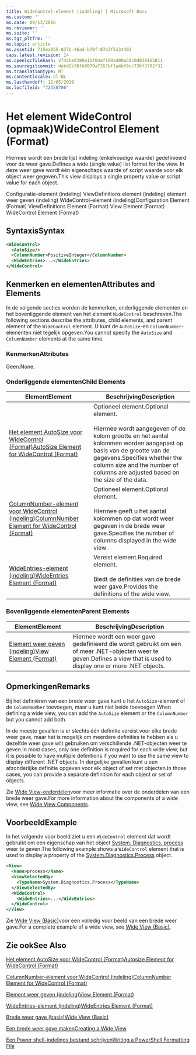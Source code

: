 ```yaml
---
title: WideControl-element (indeling) | Microsoft Docs
ms.custom: ''
ms.date: 09/13/2016
ms.reviewer: ''
ms.suite: ''
ms.tgt_pltfrm: ''
ms.topic: article
ms.assetid: 715ea055-037b-46ad-b70f-87b3f5134403
caps.latest.revision: 14
ms.openlocfilehash: 2742be0389a1bf04af100a490a59c0d938165811
ms.sourcegitcommit: debd2b38fb8070a7357bf1a4bf9cc736f3702f31
ms.translationtype: MT
ms.contentlocale: nl-NL
ms.lasthandoff: 12/05/2019
ms.locfileid: "72358706"
---
```

# <a name="widecontrol-element-format"></a><span data-ttu-id="1795b-102">Het element WideControl (opmaak)</span><span class="sxs-lookup"><span data-stu-id="1795b-102">WideControl Element (Format)</span></span>

<span data-ttu-id="1795b-103">Hiermee wordt een brede lijst indeling (enkelvoudige waarde) gedefinieerd voor de weer gave.</span><span class="sxs-lookup"><span data-stu-id="1795b-103">Defines a wide (single value) list format for the view.</span></span> <span data-ttu-id="1795b-104">In deze weer gave wordt één eigenschaps waarde of script waarde voor elk object weer gegeven.</span><span class="sxs-lookup"><span data-stu-id="1795b-104">This view displays a single property value or script value for each object.</span></span>

<span data-ttu-id="1795b-105">Configuratie-element (indeling) ViewDefinitions element (indeling) element weer geven (indeling) WideControl-element (indeling)</span><span class="sxs-lookup"><span data-stu-id="1795b-105">Configuration Element (Format) ViewDefinitions Element (Format) View Element (Format) WideControl Element (Format)</span></span>

## <a name="syntax"></a><span data-ttu-id="1795b-106">Syntaxis</span><span class="sxs-lookup"><span data-stu-id="1795b-106">Syntax</span></span>

```xml
<WideControl>
  <AutoSize/>
  <ColumnNumber>PositiveInteger</ColumnNumber>
  <WideEntries>...</WideEntries>
</WideControl>
```

## <a name="attributes-and-elements"></a><span data-ttu-id="1795b-107">Kenmerken en elementen</span><span class="sxs-lookup"><span data-stu-id="1795b-107">Attributes and Elements</span></span>

<span data-ttu-id="1795b-108">In de volgende secties worden de kenmerken, onderliggende elementen en het bovenliggende element van het element `WideControl` beschreven.</span><span class="sxs-lookup"><span data-stu-id="1795b-108">The following sections describe the attributes, child elements, and parent element of the `WideControl` element.</span></span> <span data-ttu-id="1795b-109">U kunt de `AutoSize`-en `ColumnNumber`-elementen niet tegelijk opgeven.</span><span class="sxs-lookup"><span data-stu-id="1795b-109">You cannot specify the `AutoSize` and `ColumnNumber` elements at the same time.</span></span>

### <a name="attributes"></a><span data-ttu-id="1795b-110">Kenmerken</span><span class="sxs-lookup"><span data-stu-id="1795b-110">Attributes</span></span>

<span data-ttu-id="1795b-111">Geen.</span><span class="sxs-lookup"><span data-stu-id="1795b-111">None.</span></span>

### <a name="child-elements"></a><span data-ttu-id="1795b-112">Onderliggende elementen</span><span class="sxs-lookup"><span data-stu-id="1795b-112">Child Elements</span></span>

|<span data-ttu-id="1795b-113">Element</span><span class="sxs-lookup"><span data-stu-id="1795b-113">Element</span></span>|<span data-ttu-id="1795b-114">Beschrijving</span><span class="sxs-lookup"><span data-stu-id="1795b-114">Description</span></span>|
|-------------|-----------------|
|[<span data-ttu-id="1795b-115">Het element AutoSize voor WideControl (Format)</span><span class="sxs-lookup"><span data-stu-id="1795b-115">AutoSize Element for WideControl (Format)</span></span>](./autosize-element-for-widecontrol-format.md)|<span data-ttu-id="1795b-116">Optioneel element.</span><span class="sxs-lookup"><span data-stu-id="1795b-116">Optional element.</span></span><br /><br /> <span data-ttu-id="1795b-117">Hiermee wordt aangegeven of de kolom grootte en het aantal kolommen worden aangepast op basis van de grootte van de gegevens.</span><span class="sxs-lookup"><span data-stu-id="1795b-117">Specifies whether the column size and the number of columns are adjusted based on the size of the data.</span></span>|
|[<span data-ttu-id="1795b-118">ColumnNumber-element voor WideControl (indeling)</span><span class="sxs-lookup"><span data-stu-id="1795b-118">ColumnNumber Element for WideControl (Format)</span></span>](./columnnumber-element-for-widecontrol-format.md)|<span data-ttu-id="1795b-119">Optioneel element.</span><span class="sxs-lookup"><span data-stu-id="1795b-119">Optional element.</span></span><br /><br /> <span data-ttu-id="1795b-120">Hiermee geeft u het aantal kolommen op dat wordt weer gegeven in de brede weer gave.</span><span class="sxs-lookup"><span data-stu-id="1795b-120">Specifies the number of columns displayed in the wide view.</span></span>|
|[<span data-ttu-id="1795b-121">WideEntries-element (indeling)</span><span class="sxs-lookup"><span data-stu-id="1795b-121">WideEntries Element (Format)</span></span>](./wideentries-element-for-widecontrol-format.md)|<span data-ttu-id="1795b-122">Vereist element.</span><span class="sxs-lookup"><span data-stu-id="1795b-122">Required element.</span></span><br /><br /> <span data-ttu-id="1795b-123">Biedt de definities van de brede weer gave.</span><span class="sxs-lookup"><span data-stu-id="1795b-123">Provides the definitions of the wide view.</span></span>|

### <a name="parent-elements"></a><span data-ttu-id="1795b-124">Bovenliggende elementen</span><span class="sxs-lookup"><span data-stu-id="1795b-124">Parent Elements</span></span>

|<span data-ttu-id="1795b-125">Element</span><span class="sxs-lookup"><span data-stu-id="1795b-125">Element</span></span>|<span data-ttu-id="1795b-126">Beschrijving</span><span class="sxs-lookup"><span data-stu-id="1795b-126">Description</span></span>|
|-------------|-----------------|
|[<span data-ttu-id="1795b-127">Element weer geven (indeling)</span><span class="sxs-lookup"><span data-stu-id="1795b-127">View Element (Format)</span></span>](./view-element-format.md)|<span data-ttu-id="1795b-128">Hiermee wordt een weer gave gedefinieerd die wordt gebruikt om een of meer .NET-objecten weer te geven.</span><span class="sxs-lookup"><span data-stu-id="1795b-128">Defines a view that is used to display one or more .NET objects.</span></span>|

## <a name="remarks"></a><span data-ttu-id="1795b-129">Opmerkingen</span><span class="sxs-lookup"><span data-stu-id="1795b-129">Remarks</span></span>

<span data-ttu-id="1795b-130">Bij het definiëren van een brede weer gave kunt u het `AutoSize`-element of de `ColumnNumber` toevoegen, maar u kunt niet beide toevoegen.</span><span class="sxs-lookup"><span data-stu-id="1795b-130">When defining a wide view, you can add the `AutoSize` element or the `ColumnNumber` but you cannot add both.</span></span>

<span data-ttu-id="1795b-131">In de meeste gevallen is er slechts één definitie vereist voor elke brede weer gave, maar het is mogelijk om meerdere definities te hebben als u dezelfde weer gave wilt gebruiken om verschillende .NET-objecten weer te geven.</span><span class="sxs-lookup"><span data-stu-id="1795b-131">In most cases, only one definition is required for each wide view, but it is possible to have multiple definitions if you want to use the same view to display different .NET objects.</span></span> <span data-ttu-id="1795b-132">In dergelijke gevallen kunt u een afzonderlijke definitie opgeven voor elk object of set met objecten.</span><span class="sxs-lookup"><span data-stu-id="1795b-132">In those cases, you can provide a separate definition for each object or set of objects.</span></span>

<span data-ttu-id="1795b-133">Zie [Wide View-onderdelen](./creating-a-wide-view.md)voor meer informatie over de onderdelen van een brede weer gave.</span><span class="sxs-lookup"><span data-stu-id="1795b-133">For more information about the components of a wide view, see [Wide View Components](./creating-a-wide-view.md).</span></span>

## <a name="example"></a><span data-ttu-id="1795b-134">Voorbeeld</span><span class="sxs-lookup"><span data-stu-id="1795b-134">Example</span></span>

<span data-ttu-id="1795b-135">In het volgende voor beeld ziet u een `WideControl` element dat wordt gebruikt om een eigenschap van het object [System. Diagnostics. process](/dotnet/api/System.Diagnostics.Process) weer te geven.</span><span class="sxs-lookup"><span data-stu-id="1795b-135">The following example shows a `WideControl` element that is used to display a property of the [System.Diagnostics.Process](/dotnet/api/System.Diagnostics.Process) object.</span></span>

```xml
<View>
  <Name>process</Name>
  <ViewSelectedBy>
    <TypeName>System.Diagnostics.Process</TypeName>
  </ViewSelectedBy>
  <WideControl>
    <WideEntries>...</WideEntries>
  </WideControl>
</View>
```

<span data-ttu-id="1795b-136">Zie [Wide View (Basic)](./wide-view-basic.md)voor een volledig voor beeld van een brede weer gave.</span><span class="sxs-lookup"><span data-stu-id="1795b-136">For a complete example of a wide view, see [Wide View (Basic)](./wide-view-basic.md).</span></span>

## <a name="see-also"></a><span data-ttu-id="1795b-137">Zie ook</span><span class="sxs-lookup"><span data-stu-id="1795b-137">See Also</span></span>

[<span data-ttu-id="1795b-138">Het element AutoSize voor WideControl (Format)</span><span class="sxs-lookup"><span data-stu-id="1795b-138">Autosize Element for WideControl (Format)</span></span>](./autosize-element-for-widecontrol-format.md)

[<span data-ttu-id="1795b-139">ColumnNumber-element voor WideControl (indeling)</span><span class="sxs-lookup"><span data-stu-id="1795b-139">ColumnNumber Element for WideControl (Format)</span></span>](./columnnumber-element-for-widecontrol-format.md)

[<span data-ttu-id="1795b-140">Element weer geven (indeling)</span><span class="sxs-lookup"><span data-stu-id="1795b-140">View Element (Format)</span></span>](./view-element-format.md)

[<span data-ttu-id="1795b-141">WideEntries-element (indeling)</span><span class="sxs-lookup"><span data-stu-id="1795b-141">WideEntries Element (Format)</span></span>](./wideentries-element-for-widecontrol-format.md)

[<span data-ttu-id="1795b-142">Brede weer gave (basis)</span><span class="sxs-lookup"><span data-stu-id="1795b-142">Wide View (Basic)</span></span>](./wide-view-basic.md)

[<span data-ttu-id="1795b-143">Een brede weer gave maken</span><span class="sxs-lookup"><span data-stu-id="1795b-143">Creating a Wide View</span></span>](./creating-a-wide-view.md)

[<span data-ttu-id="1795b-144">Een Power shell-indelings bestand schrijven</span><span class="sxs-lookup"><span data-stu-id="1795b-144">Writing a PowerShell Formatting File</span></span>](./writing-a-powershell-formatting-file.md)
